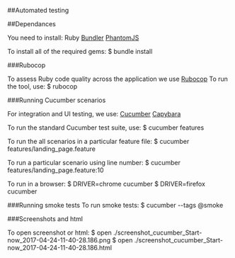 ##Automated testing

##Dependances

You need to install:
Ruby
[Bundler](http://bundler.io/)
[PhantomJS](https://github.com/teampoltergeist/poltergeist#installing-phantomjs)

To install all of the required gems:
$ bundle install

###Rubocop

To assess Ruby code quality across the application we use
[Rubocop](https://github.com/bbatsov/rubocop)
To run the tool, use:
$ rubocop

###Running Cucumber scenarios

For integration and UI testing, we use:
[Cucumber](http://cukes.info/)
[Capybara](https://github.com/jnicklas/capybara)

To run the standard Cucumber test suite, use:
$ cucumber features 

To run the all scenarios in a particular feature file:
$ cucumber features/landing_page.feature  

To run a particular scenario using line number:
$ cucumber features/landing_page.feature:10 

To run in a browser:
$ DRIVER=chrome cucumber
$ DRIVER=firefox cucumber

###Running smoke tests
To run smoke tests:
$ cucumber --tags @smoke


###Screenshots and html

To open screenshot or html:
$ open ./screenshot_cucumber_Start-now_2017-04-24-11-40-28.186.png
$ open ./screenshot_cucumber_Start-now_2017-04-24-11-40-28.186.html





